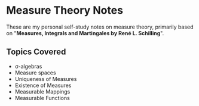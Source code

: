 # Measure Theory Notes

These are my personal self-study notes on measure theory, primarily based on "**Measures, Integrals and Martingales by René L. Schilling**".

## Topics Covered

- σ-algebras
- Measure spaces
- Uniqueness of Measures
- Existence of Measures
- Measurable Mappings
- Measurable Functions
